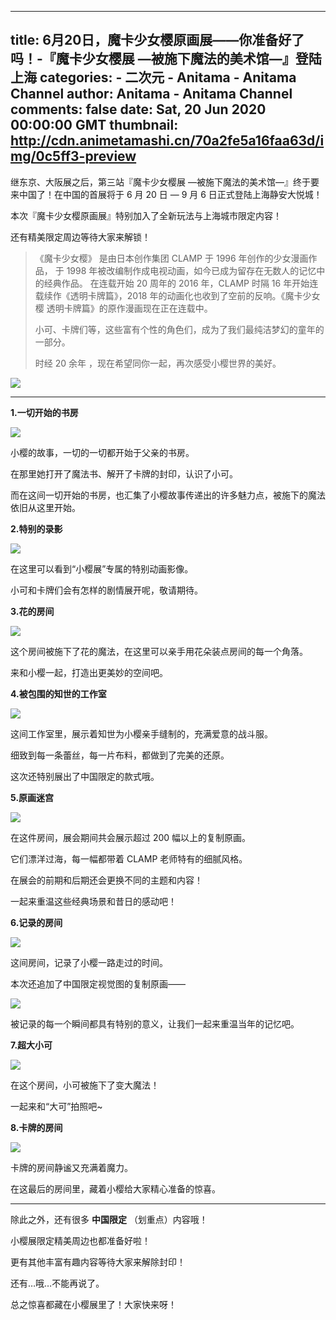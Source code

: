 
---
title: 6月20日，魔卡少女樱原画展——你准备好了吗！-『魔卡少⼥樱展 ―被施下魔法的美术馆―』登陆上海
categories: 
    - 二次元
    - Anitama - Anitama Channel
author: Anitama - Anitama Channel
comments: false
date: Sat, 20 Jun 2020 00:00:00 GMT
thumbnail: http://cdn.animetamashi.cn/70a2fe5a16faa63d/img/0c5ff3-preview
---

<div>   
<p>继东京、⼤阪展之后，第三站『魔卡少⼥樱展 ―被施下魔法的美术馆―』终于要来中国了！在中国的⾸展将于 6 月 20 日 ― 9 月 6 日正式登陆上海静安⼤悦城！</p>
<p>本次『魔卡少⼥樱原画展』特别加入了全新玩法与上海城市限定内容！</p>
<p>还有精美限定周边等待大家来解锁！</p>
<blockquote>
  <p>《魔卡少⼥樱》 是由日本创作集团 CLAMP 于 1996 年创作的少⼥漫画作品， 于 1998 年被改编制作成电视动画，如今已成为留存在无数人的记忆中的经典作品。 在连载开始 20 周年的 2016 年，CLAMP 时隔 16 年开始连载续作《透明卡牌篇》，2018 年的动画化也收到了空前的反响。《魔卡少⼥樱 透明卡牌篇》的原作漫画现在正在连载中。</p>
  <p>⼩可、卡牌们等，这些富有个性的角色们，成为了我们最纯洁梦幻的童年的一部分。</p>
  <p>时经 20 余年 ，现在希望同你一起，再次感受小樱世界的美好。</p>
</blockquote>
<p><img data-src="http://cdn.animetamashi.cn/70a2fe5a16faa63d/img/0c5ff3-preview" alt=" " src="http://cdn.animetamashi.cn/70a2fe5a16faa63d/img/0c5ff3-preview" referrerpolicy="no-referrer"></p>
<hr>
<p><strong>1.一切开始的书房</strong></p>
<p><img data-src="http://cdn.animetamashi.cn/70a2fe5a16faa63d/img/0ad44b-preview" alt=" " src="http://cdn.animetamashi.cn/70a2fe5a16faa63d/img/0ad44b-preview" referrerpolicy="no-referrer"></p>
<p>小樱的故事，一切的一切都开始于父亲的书房。</p>
<p>在那里她打开了魔法书、解开了卡牌的封印，认识了小可。</p>
<p>而在这间一切开始的书房，也汇集了小樱故事传递出的许多魅力点，被施下的魔法依旧从这里开始。</p>
<p><strong>2.特别的录影</strong></p>
<p><img data-src="http://cdn.animetamashi.cn/70a2fe5a16faa63d/img/6de8fa-preview" alt=" " src="http://cdn.animetamashi.cn/70a2fe5a16faa63d/img/6de8fa-preview" referrerpolicy="no-referrer"></p>
<p>在这里可以看到“小樱展”专属的特别动画影像。</p>
<p>小可和卡牌们会有怎样的剧情展开呢，敬请期待。</p>
<p><strong>3.花的房间</strong></p>
<p><img data-src="http://cdn.animetamashi.cn/70a2fe5a16faa63d/img/831d62-preview" alt=" " src="http://cdn.animetamashi.cn/70a2fe5a16faa63d/img/831d62-preview" referrerpolicy="no-referrer"></p>
<p>这个房间被施下了花的魔法，在这里可以亲手用花朵装点房间的每一个角落。</p>
<p>来和小樱一起，打造出更美妙的空间吧。</p>
<p><strong>4.被包围的知世的工作室</strong></p>
<p><img data-src="http://cdn.animetamashi.cn/70a2fe5a16faa63d/img/4530d8-preview" alt=" " src="http://cdn.animetamashi.cn/70a2fe5a16faa63d/img/4530d8-preview" referrerpolicy="no-referrer"></p>
<p>这间工作室里，展示着知世为小樱亲手缝制的，充满爱意的战斗服。</p>
<p>细致到每一条蕾丝，每一片布料，都做到了完美的还原。</p>
<p>这次还特别展出了中国限定的款式哦。</p>
<p><strong>5.原画迷宫</strong></p>
<p><img data-src="http://cdn.animetamashi.cn/70a2fe5a16faa63d/img/63798c-preview" alt=" " src="http://cdn.animetamashi.cn/70a2fe5a16faa63d/img/63798c-preview" referrerpolicy="no-referrer"></p>
<p>在这件房间，展会期间共会展示超过 200 幅以上的复制原画。</p>
<p>它们漂洋过海，每一幅都带着 CLAMP 老师特有的细腻风格。</p>
<p>在展会的前期和后期还会更换不同的主题和内容！</p>
<p>一起来重温这些经典场景和昔日的感动吧！</p>
<p><strong>6.记录的房间</strong></p>
<p><img data-src="http://cdn.animetamashi.cn/70a2fe5a16faa63d/img/10cc94-preview" alt=" " src="http://cdn.animetamashi.cn/70a2fe5a16faa63d/img/10cc94-preview" referrerpolicy="no-referrer"></p>
<p>这间房间，记录了小樱一路走过的时间。</p>
<p>本次还追加了中国限定视觉图的复制原画——</p>
<p><img data-src="http://cdn.animetamashi.cn/70a2fe5a16faa63d/img/450635-preview" alt=" " src="http://cdn.animetamashi.cn/70a2fe5a16faa63d/img/450635-preview" referrerpolicy="no-referrer"></p>
<p>被记录的每一个瞬间都具有特别的意义，让我们一起来重温当年的记忆吧。</p>
<p><strong>7.超大小可</strong></p>
<p><img data-src="http://cdn.animetamashi.cn/70a2fe5a16faa63d/img/0cc7e4-preview" alt=" " src="http://cdn.animetamashi.cn/70a2fe5a16faa63d/img/0cc7e4-preview" referrerpolicy="no-referrer"></p>
<p>在这个房间，小可被施下了变大魔法！</p>
<p>一起来和“大可”拍照吧~</p>
<p><strong>8.卡牌的房间</strong></p>
<p><img data-src="http://cdn.animetamashi.cn/70a2fe5a16faa63d/img/bc8abf-preview" alt=" " src="http://cdn.animetamashi.cn/70a2fe5a16faa63d/img/bc8abf-preview" referrerpolicy="no-referrer"></p>
<p>卡牌的房间静谧又充满着魔力。</p>
<p>在这最后的房间里，藏着小樱给大家精心准备的惊喜。</p>
<hr>
<p>除此之外，还有很多 <strong>中国限定</strong> （划重点）内容哦！</p>
<p>小樱展限定精美周边也都准备好啦！</p>
<p>更有其他丰富有趣内容等待大家来解除封印！</p>
<p>还有…哦…不能再说了。</p>
<p>总之惊喜都藏在小樱展里了！大家快来呀！</p>  
</div>
            